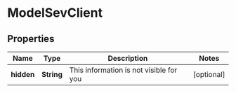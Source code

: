 # ModelSevClient

## Properties
Name | Type | Description | Notes
------------ | ------------- | ------------- | -------------
**hidden** | **String** | This information is not visible for you |  [optional]
